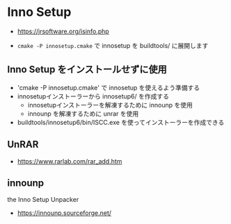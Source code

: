 ﻿# Inno Setup

- https://jrsoftware.org/isinfo.php

- `cmake -P innosetup.cmake` で innosetup を buildtools/ に展開します

## Inno Setup をインストールせずに使用

- 'cmake -P innosetup.cmake' で innosetup を使えるよう準備する
- innosetupインストーラーから innosetup6/ を作成する
  - innosetupインストーラーを解凍するために innounp を使用
  - innounp を解凍するために unrar を使用
- buildtools/innosetup6/bin/ISCC.exe を使ってインストーラーを作成できる

## UnRAR

- https://www.rarlab.com/rar_add.htm

## innounp

the Inno Setup Unpacker

- https://innounp.sourceforge.net/
